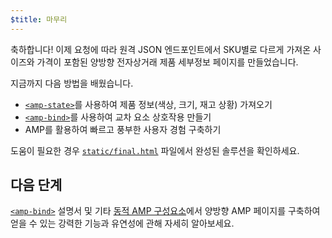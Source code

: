 ```yaml
---
$title: 마무리
---
```


축하합니다! 이제 요청에 따라 원격 JSON 엔드포인트에서 SKU별로 다르게 가져온 사이즈와 가격이 포함된 양방향 전자상거래 제품 세부정보 페이지를 만들었습니다.

지금까지 다음 방법을 배웠습니다.

- [`<amp-state>`](/ko/docs/reference/components/amp-bind.html#state)를 사용하여 제품 정보(색상, 크기, 재고 상황) 가져오기
- [`<amp-bind>`](/ko/docs/reference/components/amp-bind.html)를 사용하여 교차 요소 상호작용 만들기
- AMP를 활용하여 빠르고 풍부한 사용자 경험 구축하기

도움이 필요한 경우 [`static/final.html`](https://github.com/googlecodelabs/advanced-interactivity-in-amp/blob/master/static/final.html) 파일에서 완성된 솔루션을 확인하세요.


## 다음 단계

[`<amp-bind>`](/ko/docs/reference/components/amp-bind.html) 설명서 및 기타 [동적 AMP 구성요소](/ko/docs/reference/components#dynamic-content)에서 양방향 AMP 페이지를 구축하여 얻을 수 있는 강력한 기능과 유연성에 관해 자세히 알아보세요.
 
